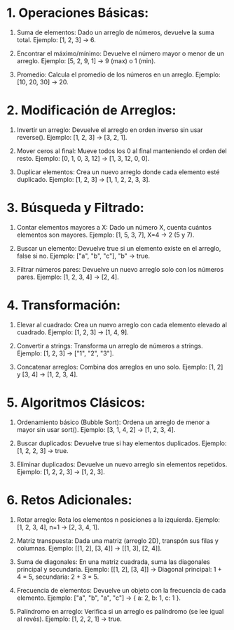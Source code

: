 # 1. Operaciones Básicas:
1. Suma de elementos: Dado un arreglo de números, devuelve la suma total.
    Ejemplo: [1, 2, 3] → 6.

2. Encontrar el máximo/mínimo: Devuelve el número mayor o menor de un arreglo.
    Ejemplo: [5, 2, 9, 1] → 9 (max) o 1 (min).

3. Promedio: Calcula el promedio de los números en un arreglo.
    Ejemplo: [10, 20, 30] → 20.

# 2. Modificación de Arreglos:
1. Invertir un arreglo: Devuelve el arreglo en orden inverso sin usar reverse().
    Ejemplo: [1, 2, 3] → [3, 2, 1].

2. Mover ceros al final: Mueve todos los 0 al final manteniendo el orden del resto.
    Ejemplo: [0, 1, 0, 3, 12] → [1, 3, 12, 0, 0].

3. Duplicar elementos: Crea un nuevo arreglo donde cada elemento esté duplicado.
    Ejemplo: [1, 2, 3] → [1, 1, 2, 2, 3, 3].

# 3. Búsqueda y Filtrado:
1. Contar elementos mayores a X: Dado un número X, cuenta cuántos elementos son mayores.
    Ejemplo: [1, 5, 3, 7], X=4 → 2 (5 y 7).

2. Buscar un elemento: Devuelve true si un elemento existe en el arreglo, false si no.
    Ejemplo: ["a", "b", "c"], "b" → true.

3. Filtrar números pares: Devuelve un nuevo arreglo solo con los números pares.
Ejemplo: [1, 2, 3, 4] → [2, 4].

# 4. Transformación:
1. Elevar al cuadrado: Crea un nuevo arreglo con cada elemento elevado al cuadrado.
    Ejemplo: [1, 2, 3] → [1, 4, 9].

2. Convertir a strings: Transforma un arreglo de números a strings.
    Ejemplo: [1, 2, 3] → ["1", "2", "3"].

3. Concatenar arreglos: Combina dos arreglos en uno solo.
    Ejemplo: [1, 2] y [3, 4] → [1, 2, 3, 4].

# 5. Algoritmos Clásicos:
1. Ordenamiento básico (Bubble Sort): Ordena un arreglo de menor a mayor sin usar sort().
    Ejemplo: [3, 1, 4, 2] → [1, 2, 3, 4].

2. Buscar duplicados: Devuelve true si hay elementos duplicados.
    Ejemplo: [1, 2, 2, 3] → true.

3. Eliminar duplicados: Devuelve un nuevo arreglo sin elementos repetidos.
    Ejemplo: [1, 2, 2, 3] → [1, 2, 3].

# 6. Retos Adicionales:
1. Rotar arreglo: Rota los elementos n posiciones a la izquierda.
    Ejemplo: [1, 2, 3, 4], n=1 → [2, 3, 4, 1].

2. Matriz transpuesta: Dada una matriz (arreglo 2D), transpón sus filas y columnas.
    Ejemplo: [[1, 2], [3, 4]] → [[1, 3], [2, 4]].

3. Suma de diagonales: En una matriz cuadrada, suma las diagonales principal y secundaria.
    Ejemplo: [[1, 2], [3, 4]] → Diagonal principal: 1 + 4 = 5, secundaria: 2 + 3 = 5.

4. Frecuencia de elementos: Devuelve un objeto con la frecuencia de cada elemento.
    Ejemplo: ["a", "b", "a", "c"] → { a: 2, b: 1, c: 1 }.

5. Palíndromo en arreglo: Verifica si un arreglo es palíndromo (se lee igual al revés).
    Ejemplo: [1, 2, 2, 1] → true.

